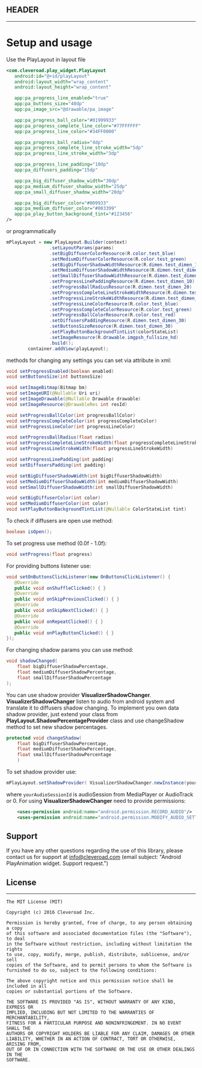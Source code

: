 ## HEADER
***
# Setup and usage
Use the PlayLayout in layout file
```XML
<com.cleveroad.play_widget.PlayLayout
   android:id="@+id/playLayout"
   android:layout_width="wrap_content"
   android:layout_height="wrap_content"

   app:pa_progress_line_enabled="true"
   app:pa_buttons_size="48dp"
   app:pa_image_src="@drawable/pa_image"

   app:pa_progress_ball_color="#01999933"
   app:pa_progress_complete_line_color="#77FFFFFF"
   app:pa_progress_line_color="#34FF0000"

   app:pa_progress_ball_radius="4dp"
   app:pa_progress_complete_line_stroke_width="5dp"
   app:pa_progress_line_stroke_width="3dp"

   app:pa_progress_line_padding="10dp"
   app:pa_diffusers_padding="15dp"

   app:pa_big_diffuser_shadow_width="30dp"
   app:pa_medium_diffuser_shadow_width="25dp"
   app:pa_small_diffuser_shadow_width="20dp"

   app:pa_big_diffuser_color="#009933"
   app:pa_medium_diffuser_color="#003399"
   app:pa_play_button_background_tint="#123456"
/>
```
or programmatically
```JAVA
mPlayLayout = new PlayLayout.Builder(context)
                .setLayoutParams(params)
                .setBigDiffuserColorResource(R.color.test_blue)
                .setMediumDiffuserColorResource(R.color.test_green)
                .setBigDiffuserShadowWidthResource(R.dimen.test_dimen_10)
                .setMediumDiffuserShadowWidthResource(R.dimen.test_dimen_10)
                .setSmallDiffuserShadowWidthResource(R.dimen.test_dimen_10)
                .setProgressLinePaddingResource(R.dimen.test_dimen_10)
                .setProgressBallRadiusResource(R.dimen.test_dimen_20)
                .setProgressCompleteLineStrokeWidthResource(R.dimen.test_dimen_10)
                .setProgressLineStrokeWidthResource(R.dimen.test_dimen_20)
                .setProgressLineColorResource(R.color.test_blue)
                .setProgressCompleteColorResource(R.color.test_green)
                .setProgressBallColorResource(R.color.test_red)
                .setDiffusersPaddingResource(R.dimen.test_dimen_30)
                .setButtonsSizeResource(R.dimen.test_dimen_30)
                .setPlayButtonBackgroundTintList(colorStateList)
                .setImageResource(R.drawable.imgpsh_fullsize_hd)
                .build();
        container.addView(playLayout);
```

methods for changing any settings you can set via attribute in xml:
```JAVA
void setProgressEnabled(boolean enabled)
void setButtonsSize(int buttonsSize)

void setImageBitmap(Bitmap bm)
void setImageURI(@Nullable Uri uri)
void setImageDrawable(@Nullable Drawable drawable)
void setImageResource(@DrawableRes int resId)

void setProgressBallColor(int progressBallColor)
void setProgressCompleteColor(int progressCompleteColor)
void setProgressLineColor(int progressLineColor)

void setProgressBallRadius(float radius)
void setProgressCompleteLineStrokeWidth(float progressCompleteLineStrokeWidth)
void setProgressLineStrokeWidth(float progressLineStrokeWidth)

void setProgressLinePadding(int padding)
void setDiffusersPadding(int padding)

void setBigDiffuserShadowWidth(int bigDiffuserShadowWidth)
void setMediumDiffuserShadowWidth(int mediumDiffuserShadowWidth)
void setSmallDiffuserShadowWidth(int smallDiffuserShadowWidth)

void setBigDiffuserColor(int color)
void setMediumDiffuserColor(int color)
void setPlayButtonBackgroundTintList(@Nullable ColorStateList tint)
```
To check if diffusers are open use method:
```JAVA
boolean isOpen();
```
To set progress use method (0.0f - 1.0f):
```JAVA
void setProgress(float progress)
```
For providing buttons listener use:
```JAVA
void setOnButtonsClickListener(new OnButtonsClickListener() {
   @Override
   public void onShuffleClicked() { }
   @Override
   public void onSkipPreviousClicked() { }
   @Override
   public void onSkipNextClicked() { }
   @Override
   public void onRepeatClicked() { }
   @Override
   public void onPlayButtonClicked() { }
});
```
For changing shadow params you can use method:
```JAVA
void shadowChanged(
    float bigDiffuserShadowPercentage,
    float mediumDiffuserShadowPercentage,
    float smallDiffuserShadowPercentage
);
```

You can use shadow provider **VisualizerShadowChanger**. **VisualizerShadowChanger** listen to audio from android system and translate it to diffusers shadow changing.
To implement you own data shadow provider, just extend your class from **PlayLayout.ShadowPercentageProvider** class and use changeShadow method to set new shadow percentages.
```JAVA
protected void changeShadow(
    float bigDiffuserShadowPercentage,
    float mediumDiffuserShadowPercentage,
    float smallDiffuserShadowPercentage
    )
```

To set shadow provider use:
```JAVA
mPlayLayout.setShadowProvider( VisualizerShadowChanger.newInstance(yourAudioSessionId) );
```
where `yourAudioSessionId` is audioSession from MediaPlayer or AudioTrack or 0.
For using **VisualizerShadowChanger** need to provide permissions:
```XML
    <uses-permission android:name="android.permission.RECORD_AUDIO"/>
    <uses-permission android:name="android.permission.MODIFY_AUDIO_SETTINGS"/>
```



## Support

If you have any other questions regarding the use of this library, please contact us for support at info@cleveroad.com (email subject: "Android PlayAnimation widget. Support request.")


## License
* * *
    The MIT License (MIT)

    Copyright (c) 2016 Cleveroad Inc.

    Permission is hereby granted, free of charge, to any person obtaining a copy
    of this software and associated documentation files (the "Software"), to deal
    in the Software without restriction, including without limitation the rights
    to use, copy, modify, merge, publish, distribute, sublicense, and/or sell
    copies of the Software, and to permit persons to whom the Software is
    furnished to do so, subject to the following conditions:

    The above copyright notice and this permission notice shall be included in all
    copies or substantial portions of the Software.

    THE SOFTWARE IS PROVIDED "AS IS", WITHOUT WARRANTY OF ANY KIND, EXPRESS OR
    IMPLIED, INCLUDING BUT NOT LIMITED TO THE WARRANTIES OF MERCHANTABILITY,
    FITNESS FOR A PARTICULAR PURPOSE AND NONINFRINGEMENT. IN NO EVENT SHALL THE
    AUTHORS OR COPYRIGHT HOLDERS BE LIABLE FOR ANY CLAIM, DAMAGES OR OTHER
    LIABILITY, WHETHER IN AN ACTION OF CONTRACT, TORT OR OTHERWISE, ARISING FROM,
    OUT OF OR IN CONNECTION WITH THE SOFTWARE OR THE USE OR OTHER DEALINGS IN THE
    SOFTWARE.